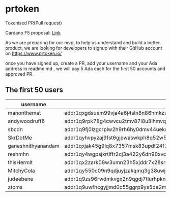 # prtoken

Tokenised PR(Pull request)

Cardano F5 proposal: [Link](https://cardano.ideascale.com/a/dtd/Tokenised-PR-Pull-request/350780-48088#idea-tab-comments)

As we are preparing for our mvp, to help us understand and build a better product, we are looking for developers to signup with their GitHub account on https://www.prtoken.io/

once you have signed up, create a PR, add your username and your Ada address in readme.md , we will pay 5 Ada each for the first 50 accounts and approved PR.

## The first 50 users


| username   | address | Paid |
|------------|---------|------|
|manonthemat | addr1qxgdsuem99vja4a6j4sln8n86hmkzswc08ekpa7w8fvhq6467knrm89w3u208dj4rzayqp8tz7v27tsgdgre236xwyasp05pk6 | Yes |
|andywoodruff6 | addr1q9rpk78g4cwvcu2tmv87l8u8lhmvqdpwsmxcp3u5xgqe4quthgsk9wzcp3rjqdyulwdn9xqfhp2ame95s2fuqct2lezqtd7wln | Yes |
|sbcdn | addr1q9fj0lzgcrplw2h9rh6hy0dmv44uekdvnksr62vw9y458jrdsxle5p9cx4vpmrxg3klx64u84yyace64pq94ptvz9rcqpyayzw | Yes |
|SkrDotMe | addr1qyhvpyzaj9fst6gjpwaswkph8q52w5napk88yyamq30py23nn3jztmtmserqch9qk3v466000xrknr6cpcdj7f0hc0asp8zh8f | Yes |
|ganeshnithyanandam | addr1qxjak45g9lq8x7357msk83updf24f7nef4v3m4k7vg5fjytsrceh5n9er9w44dgga2rpg0mcfp98cs35xepy498wk24qy5t5qa | Yes |
|reshmhn | addr1qy4wgpsjxrtlffr2cj3a422y6dn90xvc9qlysu0m3vctqc8lpruejclwrgm0yfu7pg7k5xckt4w0xj7tk8xdu545fy4s0660d4 | Yes |
|thisHermit | addr1qx2zark08w3umn23h5xjddr7x28srep2pql7xna8clgqlv54zk28x8vmq2cjegs5gl4xzt7ah7wdkzmaur6we0p479ns6aqldc | Yes |
|MitchyCola | addr1qy550c09n9qdjuyjzakqmq3g38uwjkh3zm6x4sud3tc4w4gwzhx8sgcyq4jkn2u0zchn3qw0zj96j8xlkgw9lup6m96qlegg7j | Yes |
|judeebene | addr1q9zs96rwdmkvgx2n9qgdj7tlurhpknpfr4x833l3nsucdw38t0umpazqm3thly0mat08xh6tg9ug3xujnecafrltgu7skhlvmv | No |
|ztoms | addr1q9uwfhcgyjjmd0c55ggrp9ys5de2mh5rllvzxh9h27zp3m8dtvsdljrg6yy9chunvhh2xgpgxy4au9w6xur4ul9auqxs7q4ll7 | No |

